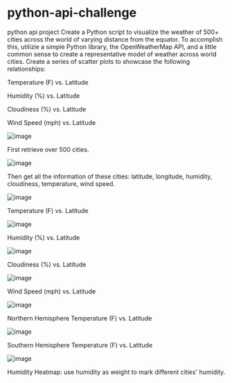 # python-api-challenge
python api project
Create a Python script to visualize the weather of 500+ cities across the world of varying distance from the equator. To accomplish this, utilizie a simple Python library, the OpenWeatherMap API, and a little common sense to create a representative model of weather across world cities.
Create a series of scatter plots to showcase the following relationships:

Temperature (F) vs. Latitude

Humidity (%) vs. Latitude

Cloudiness (%) vs. Latitude

Wind Speed (mph) vs. Latitude


![image](https://user-images.githubusercontent.com/79819331/120253646-e8486780-c255-11eb-97a1-5ba0b6c2e60e.png)


First retrieve over 500 cities.


![image](https://user-images.githubusercontent.com/79819331/120253785-4ecd8580-c256-11eb-8903-3b26707fd392.png)


Then get all the information of these cities: latitude, longitude, humidity, cloudiness, temperature, wind speed.


   ![image](https://user-images.githubusercontent.com/79819331/120254896-d6b48f00-c258-11eb-8d2f-1fd51eac2fea.png)


Temperature (F) vs. Latitude


![image](https://user-images.githubusercontent.com/79819331/120255803-d0271700-c25a-11eb-82a6-504aea66e8aa.png)


Humidity (%) vs. Latitude


![image](https://user-images.githubusercontent.com/79819331/120254225-593c4f00-c257-11eb-85b5-a59173fdafcd.png)


Cloudiness (%) vs. Latitude


![image](https://user-images.githubusercontent.com/79819331/120255907-019fe280-c25b-11eb-8904-f3db65700b24.png)



Wind Speed (mph) vs. Latitude



![image](https://user-images.githubusercontent.com/79819331/120254926-e9c75f00-c258-11eb-92ab-50836af9930f.png)




Northern Hemisphere Temperature (F) vs. Latitude




   ![image](https://user-images.githubusercontent.com/79819331/120254970-f9df3e80-c258-11eb-9272-4f1046646246.png)



Southern Hemisphere Temperature (F) vs. Latitude



![image](https://user-images.githubusercontent.com/79819331/120255561-3d867800-c25a-11eb-9cb1-152bb482b3cd.png)



Humidity Heatmap: use humidity as weight to mark different cities' humidity.






